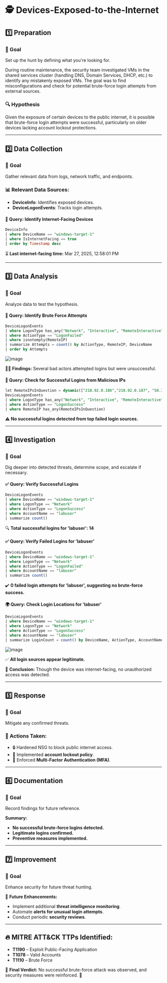 # 🕵️  Devices-Exposed-to-the-Internet

## 1️⃣ Preparation
### 🎯 Goal
Set up the hunt by defining what you're looking for.

During routine maintenance, the security team investigated VMs in the shared services cluster (handling DNS, Domain Services, DHCP, etc.) to identify any mistakenly exposed VMs. The goal was to find misconfigurations and check for potential brute-force login attempts from external sources.

### 🔍 Hypothesis
Given the exposure of certain devices to the public internet, it is possible that brute-force login attempts were successful, particularly on older devices lacking account lockout protections.

---

## 2️⃣ Data Collection
### 🎯 Goal
Gather relevant data from logs, network traffic, and endpoints.

### 📊 Relevant Data Sources:
- **DeviceInfo**: Identifies exposed devices.
- **DeviceLogonEvents**: Tracks login attempts.

#### 📜 Query: Identify Internet-Facing Devices
```sql
DeviceInfo
| where DeviceName == "windows-target-1"
| where IsInternetFacing == true
| order by Timestamp desc
```
⏳ **Last internet-facing time:** Mar 27, 2025, 12:58:01 PM

---

## 3️⃣ Data Analysis
### 🎯 Goal
Analyze data to test the hypothesis.

#### 🚨 Query: Identify Brute Force Attempts
```sql
DeviceLogonEvents
| where LogonType has_any("Network", "Interactive", "RemoteInteractive", "Unlock")
| where ActionType == "LogonFailed"
| where isnotempty(RemoteIP)
| summarize Attempts = count() by ActionType, RemoteIP, DeviceName
| order by Attempts
```

![image](https://github.com/user-attachments/assets/9ee9089c-1f39-4898-8769-c8ba9684c11d)


👨‍💻 **Findings:** Several bad actors attempted logins but were unsuccessful.

#### 🔎 Query: Check for Successful Logins from Malicious IPs
```sql
let RemoteIPsInQuestion = dynamic(["218.92.0.186","218.92.0.187", "58.33.67.164", "185.7.214.14"]);
DeviceLogonEvents
| where LogonType has_any("Network", "Interactive", "RemoteInteractive", "Unlock")
| where ActionType == "LogonSuccess"
| where RemoteIP has_any(RemoteIPsInQuestion)
```
⚠️ **No successful logins detected from top failed login sources.**

---

## 4️⃣ Investigation
### 🎯 Goal
Dig deeper into detected threats, determine scope, and escalate if necessary.

#### ✅ Query: Verify Successful Logins
```sql
DeviceLogonEvents
| where DeviceName == "windows-target-1"
| where LogonType == "Network"
| where ActionType == "LogonSuccess"
| where AccountName == "labuser"
| summarize count()
```
🔍 **Total successful logins for 'labuser': 14**

#### ✅ Query: Verify Failed Logins for 'labuser'
```sql
DeviceLogonEvents
| where DeviceName == "windows-target-1"
| where LogonType == "Network"
| where ActionType == "LogonFailed"
| where AccountName == "labuser"
| summarize count()
```
✔️ **0 failed login attempts for 'labuser', suggesting no brute-force success.**

#### 🌍 Query: Check Login Locations for 'labuser'
```sql
DeviceLogonEvents
| where DeviceName == "windows-target-1"
| where LogonType == "Network"
| where ActionType == "LogonSuccess"
| where AccountName == "labuser"
| summarize LoginCount = count() by DeviceName, ActionType, AccountName, RemoteIP
```

![image](https://github.com/user-attachments/assets/acd0c09c-9426-4662-839d-7c328c48cb1a)


✅ **All login sources appear legitimate.**

📌 **Conclusion:** Though the device was internet-facing, no unauthorized access was detected.

---

## 5️⃣ Response
### 🎯 Goal
Mitigate any confirmed threats.

### 🔧 Actions Taken:
- 🔒 Hardened NSG to block public internet access.
- 🔄 Implemented **account lockout policy**.
- 🔑 Enforced **Multi-Factor Authentication (MFA)**.

---

## 6️⃣ Documentation
### 🎯 Goal
Record findings for future reference.

**Summary:**
- **No successful brute-force logins detected.**
- **Legitimate logins confirmed.**
- **Preventive measures implemented.**

---

## 7️⃣ Improvement
### 🎯 Goal
Enhance security for future threat hunting.

🔹 **Future Enhancements:**
- Implement additional **threat intelligence monitoring**.
- Automate **alerts for unusual login attempts**.
- Conduct periodic **security reviews**.

---

## 🔥 MITRE ATT&CK TTPs Identified:
- **T1190** – Exploit Public-Facing Application
- **T1078** – Valid Accounts
- **T1110** – Brute Force

🎯 **Final Verdict:** No successful brute-force attack was observed, and security measures were reinforced. 🚀

